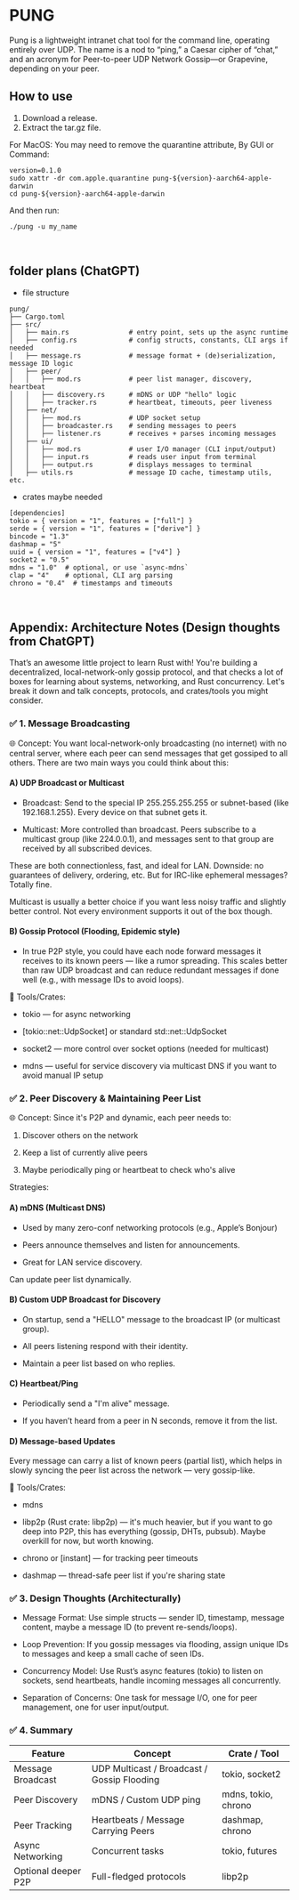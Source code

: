 # PUNG
Pung is a lightweight intranet chat tool for the command line, operating entirely over UDP. The name is a nod to “ping,” a Caesar cipher of “chat,” and an acronym for Peer-to-peer UDP Network Gossip—or Grapevine, depending on your peer.


## How to use

1. Download a release.
2. Extract the tar.gz file.

For MacOS:
You may need to remove the quarantine attribute, By GUI or Command:
```
version=0.1.0
sudo xattr -dr com.apple.quarantine pung-${version}-aarch64-apple-darwin
cd pung-${version}-aarch64-apple-darwin
```

And then run:
```
./pung -u my_name
```

<br>

## folder plans (ChatGPT)

- file structure
```
pung/
├── Cargo.toml
├── src/
│   ├── main.rs               # entry point, sets up the async runtime
│   ├── config.rs             # config structs, constants, CLI args if needed
│   ├── message.rs            # message format + (de)serialization, message ID logic
│   ├── peer/
│   │   ├── mod.rs            # peer list manager, discovery, heartbeat
│   │   ├── discovery.rs      # mDNS or UDP "hello" logic
│   │   ├── tracker.rs        # heartbeat, timeouts, peer liveness
│   ├── net/
│   │   ├── mod.rs            # UDP socket setup
│   │   ├── broadcaster.rs    # sending messages to peers
│   │   ├── listener.rs       # receives + parses incoming messages
│   ├── ui/
│   │   ├── mod.rs            # user I/O manager (CLI input/output)
│   │   ├── input.rs          # reads user input from terminal
│   │   ├── output.rs         # displays messages to terminal
│   ├── utils.rs              # message ID cache, timestamp utils, etc.
```

- crates maybe needed
```
[dependencies]
tokio = { version = "1", features = ["full"] }
serde = { version = "1", features = ["derive"] }
bincode = "1.3"
dashmap = "5"
uuid = { version = "1", features = ["v4"] }
socket2 = "0.5"
mdns = "1.0"  # optional, or use `async-mdns`
clap = "4"    # optional, CLI arg parsing
chrono = "0.4"  # timestamps and timeouts
```

<br>

## Appendix: Architecture Notes (Design thoughts from ChatGPT)

That’s an awesome little project to learn Rust with! You're building a decentralized, local-network-only gossip protocol, and that checks a lot of boxes for learning about systems, networking, and Rust concurrency. Let's break it down and talk concepts, protocols, and crates/tools you might consider.

### ✅ 1. Message Broadcasting

🌐 Concept:
You want local-network-only broadcasting (no internet) with no central server, where each peer can send messages that get gossiped to all others. There are two main ways you could think about this:

#### A) UDP Broadcast or Multicast
- Broadcast: Send to the special IP 255.255.255.255 or subnet-based (like 192.168.1.255). Every device on that subnet gets it.

- Multicast: More controlled than broadcast. Peers subscribe to a multicast group (like 224.0.0.1), and messages sent to that group are received by all subscribed devices.

These are both connectionless, fast, and ideal for LAN. Downside: no guarantees of delivery, ordering, etc. But for IRC-like ephemeral messages? Totally fine.

Multicast is usually a better choice if you want less noisy traffic and slightly better control. Not every environment supports it out of the box though.

#### B) Gossip Protocol (Flooding, Epidemic style)
- In true P2P style, you could have each node forward messages it receives to its known peers — like a rumor spreading. This scales better than raw UDP broadcast and can reduce redundant messages if done well (e.g., with message IDs to avoid loops).

🚀 Tools/Crates:
- tokio — for async networking

- [tokio::net::UdpSocket] or standard std::net::UdpSocket

- socket2 — more control over socket options (needed for multicast)

- mdns — useful for service discovery via multicast DNS if you want to avoid manual IP setup

### ✅ 2. Peer Discovery & Maintaining Peer List
🌐 Concept:
Since it's P2P and dynamic, each peer needs to:

1. Discover others on the network

2. Keep a list of currently alive peers

3. Maybe periodically ping or heartbeat to check who's alive

Strategies:

#### A) mDNS (Multicast DNS)
- Used by many zero-conf networking protocols (e.g., Apple’s Bonjour)

- Peers announce themselves and listen for announcements.

- Great for LAN service discovery.

Can update peer list dynamically.

#### B) Custom UDP Broadcast for Discovery
- On startup, send a "HELLO" message to the broadcast IP (or multicast group).

- All peers listening respond with their identity.

- Maintain a peer list based on who replies.

#### C) Heartbeat/Ping
- Periodically send a "I'm alive" message.

- If you haven’t heard from a peer in N seconds, remove it from the list.

#### D) Message-based Updates
Every message can carry a list of known peers (partial list), which helps in slowly syncing the peer list across the network — very gossip-like.

🔧 Tools/Crates:
- mdns

- libp2p (Rust crate: libp2p) — it's much heavier, but if you want to go deep into P2P, this has everything (gossip, DHTs, pubsub). Maybe overkill for now, but worth knowing.

- chrono or [instant] — for tracking peer timeouts

- dashmap — thread-safe peer list if you're sharing state

### ✅ 3. Design Thoughts (Architecturally)
- Message Format: Use simple structs — sender ID, timestamp, message content, maybe a message ID (to prevent re-sends/loops).

- Loop Prevention: If you gossip messages via flooding, assign unique IDs to messages and keep a small cache of seen IDs.

- Concurrency Model: Use Rust’s async features (tokio) to listen on sockets, send heartbeats, handle incoming messages all concurrently.

- Separation of Concerns: One task for message I/O, one for peer management, one for user input/output.

### ✅ 4. Summary

|Feature | Concept | Crate / Tool|
|---|---|---|
|Message Broadcast | UDP Multicast / Broadcast / Gossip Flooding | tokio, socket2
|Peer Discovery | mDNS / Custom UDP ping | mdns, tokio, chrono
|Peer Tracking | Heartbeats / Message Carrying Peers | dashmap, chrono
|Async Networking | Concurrent tasks | tokio, futures
|Optional deeper P2P | Full-fledged protocols | libp2p